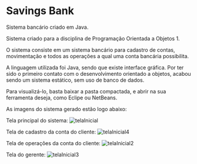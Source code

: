 # Savings Bank
 Sistema bancário criado em Java.

 Sistema criado para a disciplina de Programação Orientada a Objetos 1.

O sistema consiste em um sistema bancário para cadastro de contas, movimentação e todos as operações a qual uma conta bancária possibilita.

A linguagem utilizada foi Java, sendo que existe interface gráfica. Por ter sido o primeiro contato com o desenvolvimento orientado a objetos, acabou sendo um sistema estático, sem uso de banco de dados.

Para visualizá-lo, basta baixar a pasta compactada, e abrir na sua ferramenta deseja, como Eclipe ou NetBeans.

As imagens do sistema gerado estão logo abaixo:

Tela principal do sistema:
![telaInicial](https://user-images.githubusercontent.com/82735616/193164840-80eb20aa-fbba-46e1-ad4a-b689981b4fea.png)

Tela de cadastro da conta do cliente:
![telaInicial4](https://user-images.githubusercontent.com/82735616/193164839-6a8fbbac-0ae5-4ad4-9837-0021e1362f29.png)

Tela de operações da conta do cliente:
![telaInicial2](https://user-images.githubusercontent.com/82735616/193164835-6931b5e4-511f-41f5-bc0c-90d2b0c17b05.png)

Tela do gerente:
![telaInicial3](https://user-images.githubusercontent.com/82735616/193164838-15353794-d0d1-4dda-8b95-52d723ccc0f6.png)
